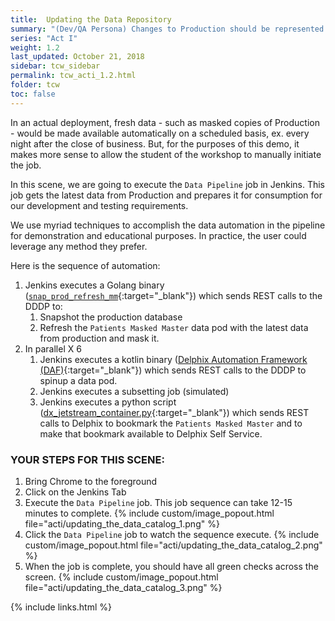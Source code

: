 ```yaml
---
title:  Updating the Data Repository
summary: "(Dev/QA Persona) Changes to Production should be represented in lower environments"
series: "Act I"
weight: 1.2
last_updated: October 21, 2018
sidebar: tcw_sidebar
permalink: tcw_acti_1.2.html
folder: tcw
toc: false
---
```


In an actual deployment, fresh data - such as masked copies of Production - would be made available automatically on a scheduled basis, ex. every night after the close of business. But, for the purposes of this demo, it makes more sense to allow the student of the workshop to manually initiate the job.

In this scene, we are going to execute the `Data Pipeline` job in Jenkins. This job gets the latest data from Production and prepares it for consumption for our development and testing requirements.

We use myriad techniques to accomplish the data automation in the pipeline for demonstration and educational purposes. In practice, the user could leverage any method they prefer. 

Here is the sequence of automation:

1. Jenkins executes a Golang binary ([`snap_prod_refresh_mm`](https://github.com/CloudSurgeon/snap_prod_refresh_mm){:target="_blank"}) which sends REST calls to the DDDP to:
   1. Snapshot the production database
   2. Refresh the `Patients Masked Master` data pod with the latest data from production and mask it.
2. In parallel X 6
   1. Jenkins executes a kotlin binary ([Delphix Automation Framework (DAF)](https://github.com/delphix/automation-framework){:target="_blank"}) which sends REST calls to the DDDP to spinup a data pod.
   1. Jenkins executes a subsetting job (simulated)
   2. Jenkins executes a python script ([dx_jetstream_container.py](https://github.com/delphix/delphixpy-examples/blob/master/dx_jetstream_container.py){:target="_blank"}) which sends REST calls to Delphix to bookmark the `Patients Masked Master` and to make that bookmark available to Delphix Self Service.

### YOUR STEPS FOR THIS SCENE:

1. Bring Chrome to the foreground
2. Click on the Jenkins Tab
3. Execute the `Data Pipeline` job. This job sequence can take 12-15 minutes to complete.
   {% include custom/image_popout.html file="acti/updating_the_data_catalog_1.png" %}
4. Click the `Data Pipeline` job to watch the sequence execute.
   {% include custom/image_popout.html file="acti/updating_the_data_catalog_2.png" %}
5. When the job is complete, you should have all green checks across the screen.
   {% include custom/image_popout.html file="acti/updating_the_data_catalog_3.png" %}

{% include links.html %}